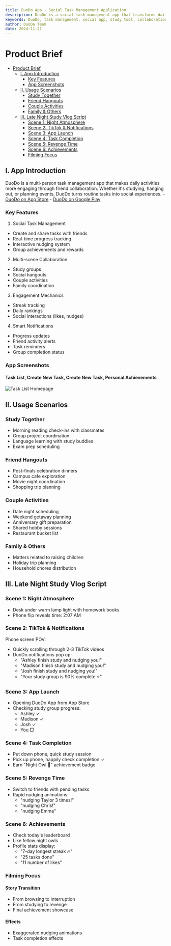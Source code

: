 ```yaml
---
title: DuoDo App - Social Task Management Application
description: DuoDo is a social task management app that transforms daily activities into engaging experiences through friend collaboration, perfect for studying, socializing, and event planning.
keywords: DuoDo, task management, social app, study tool, collaboration software, time management, social tasks, study groups
author: DuoDo Team
date: 2024-11-21
---
```


# Product Brief
- [Product Brief](#product-brief)
  - [I. App Introduction](#i-app-introduction)
    - [Key Features](#key-features)
    - [App Screenshots](#app-screenshots)
  - [II. Usage Scenarios](#ii-usage-scenarios)
    - [Study Together](#study-together)
    - [Friend Hangouts](#friend-hangouts)
    - [Couple Activities](#couple-activities)
    - [Family & Others](#family--others)
  - [III. Late Night Study Vlog Script](#iii-late-night-study-vlog-script)
    - [Scene 1: Night Atmosphere](#scene-1-night-atmosphere)
    - [Scene 2: TikTok & Notifications](#scene-2-tiktok--notifications)
    - [Scene 3: App Launch](#scene-3-app-launch)
    - [Scene 4: Task Completion](#scene-4-task-completion)
    - [Scene 5: Revenge Time](#scene-5-revenge-time)
    - [Scene 6: Achievements](#scene-6-achievements)
    - [Filming Focus](#filming-focus)

## I. App Introduction
DuoDo is a multi-person task management app that makes daily activities more engaging through friend collaboration. Whether it's studying, hanging out, or planning events, DuoDo turns routine tasks into social experiences.
    - [DuoDo on App Store](https://apps.apple.com/app/id6738073645)
    - [DuoDo on Google Play](https://play.google.com/store/apps/details?id=com.ppzzzzzzzzzzzz.duodo)
 
### Key Features
1. Social Task Management
* Create and share tasks with friends
* Real-time progress tracking
* Interactive nudging system
* Group achievements and rewards

2. Multi-scene Collaboration  
* Study groups
* Social hangouts
* Couple activities
* Family coordination

3. Engagement Mechanics
* Streak tracking
* Daily rankings
* Social interactions (likes, nudges)

4. Smart Notifications
* Progress updates
* Friend activity alerts
* Task reminders
* Group completion status

### App Screenshots

#### Task List, Create New Task, Create New Task, Personal Achievements
![Task List Homepage](https://image-qiniu.jellow.site/FhNURzo3_82tXUWzXMeoIEZmRPet.jpeg)

## II. Usage Scenarios

### Study Together
* Morning reading check-ins with classmates
* Group project coordination
* Language learning with study buddies
* Exam prep scheduling

### Friend Hangouts
* Post-finals celebration dinners
* Campus cafe exploration
* Movie night coordination
* Shopping trip planning

### Couple Activities
* Date night scheduling
* Weekend getaway planning
* Anniversary gift preparation
* Shared hobby sessions
* Restaurant bucket list

### Family & Others
* Matters related to raising children
* Holiday trip planning
* Household chores distribution

## III. Late Night Study Vlog Script

### Scene 1: Night Atmosphere
* Desk under warm lamp light with homework books
* Phone flip reveals time: 2:07 AM

### Scene 2: TikTok & Notifications
Phone screen POV:
* Quickly scrolling through 2-3 TikTok videos
* DuoDo notifications pop up:
  - "Ashley finish study and nudging you!"
  - "Madison finish study and nudging you!"
  - "Josh finish study and nudging you!"
  - "Your study group is 90% complete ⭐️"

### Scene 3: App Launch
* Opening DuoDo App from App Store
* Checking study group progress:
  - Ashley ✓ 
  - Madison ✓ 
  - Josh ✓
  - You □ 

### Scene 4: Task Completion
* Put down phone, quick study session
* Pick up phone, happily check completion ✓
* Earn "Night Owl 🦉" achievement badge

### Scene 5: Revenge Time
* Switch to friends with pending tasks
* Rapid nudging animations:
  - "nudging Taylor 3 times!"
  - "nudging Chris!"
  - "nudging Emma"

### Scene 6: Achievements
* Check today's leaderboard
* Like fellow night owls
* Profile stats display:
  - "7-day longest streak 🔥"
  - "25 tasks done"
  - "11 number of likes"

### Filming Focus
#### Story Transition
* From browsing to interruption
* From studying to revenge
* Final achievement showcase

#### Effects
* Exaggerated nudging animations
* Task completion effects
